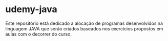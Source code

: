 # udemy-java
Este repositório está dedicado a alocação de programas desenvolvidos na linguagem JAVA que serão criados baseados nos exercícios propostos em aulas com o decorrer do curso. 
